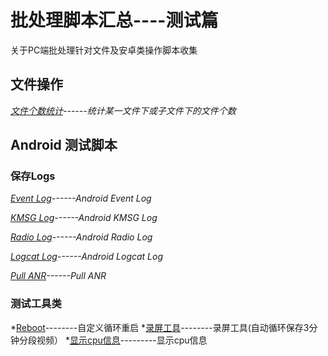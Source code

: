 批处理脚本汇总----测试篇
=====================
关于PC端批处理针对文件及安卓类操作脚本收集

## 文件操作
*[文件个数统计](https://github.com/fxlysm/BAT/blob/master/文件个数统计.bat)------统计某一文件下或子文件下的文件个数*





## Android 测试脚本

### 保存Logs

*[Event Log](https://github.com/fxlysm/BAT/blob/master/event.bat)------Android Event Log*

*[KMSG Log](https://github.com/fxlysm/BAT/blob/master/kmsg.bat)------Android KMSG Log*

*[Radio Log](https://github.com/fxlysm/BAT/blob/master/radio.bat)------Android Radio Log*

*[Logcat Log](https://github.com/fxlysm/BAT/blob/master/logcat.bat)------Android Logcat Log*

*[Pull ANR](https://github.com/fxlysm/BAT/blob/master/pull%20anr.bat)------Pull ANR*


### 测试工具类
*[Reboot](https://github.com/fxlysm/BAT/blob/master/RebootTest.cmd)--------自定义循环重启
*[录屏工具](https://github.com/fxlysm/BAT/blob/master/Android录屏脚本.bat)--------录屏工具(自动循环保存3分钟分段视频）
*[显示cpu信息](https://github.com/fxlysm/BAT/blob/master/显示cpu信息.cmd)---------显示cpu信息
